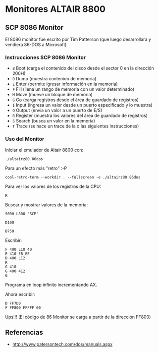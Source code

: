 # Monitores ALTAIR 8800

## SCP 8086 Monitor

El 8086 monitor fue escrito por Tim Patterson (que luego desarrollara y vendiera 86-DOS a Microsoft)

### Instrucciones SCP 8086 Monitor 

- `B` Boot (carga el contenido del disco desde el sector 0 en la dirección 200H)
- `D` Dump (muestra contenido de memoria)
- `E` Enter (permite igresar información en la memoria)
- `F` Fill (llena un rango de memoria con un valor determinado)
- `M` Move (mueve un bloque de memoria)
- `G` Go (carga registros desde el área de guardado de registros)
- `I` Input (ingresa un valor desde un puerto especificado y lo muestra)
- `O` Output (envia un valor a un puerto de E/S)
- `R` Register (muestra los valores del área de guardado de registros)
- `S` Search (busca un valor en la memoria)
- `T` Trace (se hace un trace de la o las siguientes instrucciones)

### Uso del Monitor

Iniciar el emulador de Altair 8800 con:

```
./altairz80 86dos
```

Para un efecto más "retro" :-P

```
cool-retro-term --workdir . --fullscreen -e ./altairz80 86dos
```


Para ver los valores de los registros de la CPU:
```
R
```

Buscar y mostrar valores de la memoria:

```
S000 L800 'SCP'
```

```
D100
```

```
D750
```


Escribir:

```
F 400 L10 40
E 410 EB EE
D 400 L12
R
G 410
G 400 412
G
```

Programa en loop infinito incrementando AX.

Ahora escribir:
```
D FF7D0
F FF800 FFFFF 00
```
Ups!!! (El código de 86 Monitor se carga a partir de la dirección FF800)

Referencias
-----------

* http://www.patersontech.com/dos/manuals.aspx
